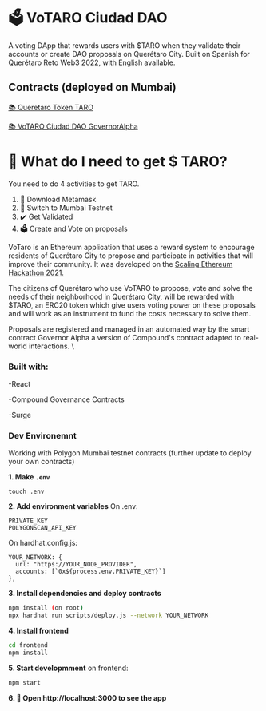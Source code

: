 # 🗳️ VoTARO Ciudad DAO
A voting DApp that rewards users with $TARO when they validate their accounts or create DAO proposals on Querétaro City. Built on Spanish for Querétaro Reto Web3 2022, with English available.

## Contracts (deployed on Mumbai)

[📚 Queretaro Token TARO](https://mumbai.polygonscan.com/address/0x6fa2279228288F392CBd2f967D93d77F655D76B2#code)  

[📚 VoTARO Ciudad DAO GovernorAlpha](https://mumbai.polygonscan.com/address/0x23131cBc792aAdc67CFf8E4f636f6F9c89ed9456#code)
  
# 🧰 What do I need to get $ TARO? 
You need to do 4 activities to get TARO.  
1. 🦊 Download Metamask  
2. 🧅 Switch to Mumbai Testnet
3. ✔️ Get Validated  
5. 🗳️ Create and Vote on proposals  
  
VoTaro is an Ethereum application that uses a reward system to encourage residents of Querétaro City to propose and participate in activities that will improve their community. It was developed on the [Scaling Ethereum Hackathon 2021.](https://showcase.ethglobal.co/scaling/cities-protocol)  

The citizens of Querétaro who use VoTARO to propose, vote and solve the needs of their neighborhood in Querétaro City, will be rewarded with $TARO, an ERC20 token which give users voting power on these proposals and will work as an instrument to fund the costs necessary to solve them.  

Proposals are registered and managed in an automated way by the smart contract Governor Alpha a version of Compound's contract adapted to real-world interactions.  \

### Built with:

-React  

-Compound Governance Contracts  

-Surge


### Dev Environemnt

Working with Polygon Mumbai testnet contracts (further update to deploy your own contracts)

**1. Make `.env`**

```shell
touch .env
```  

**2. Add environment variables**
On .env:
```text
PRIVATE_KEY
POLYGONSCAN_API_KEY
```  

On hardhat.config.js:
```text
YOUR_NETWORK: {
  url: "https://YOUR_NODE_PROVIDER",
  accounts: [`0x${process.env.PRIVATE_KEY}`]
},
```  

**3. Install dependencies and deploy contracts**
```bash
npm install (on root)
npx hardhat run scripts/deploy.js --network YOUR_NETWORK
```  

**4. Install frontend**
```bash
cd frontend
npm install
```
  
**5. Start developmment**
on frontend:
```bash
npm start
```

**6. 📱 Open http://localhost:3000 to see the app**